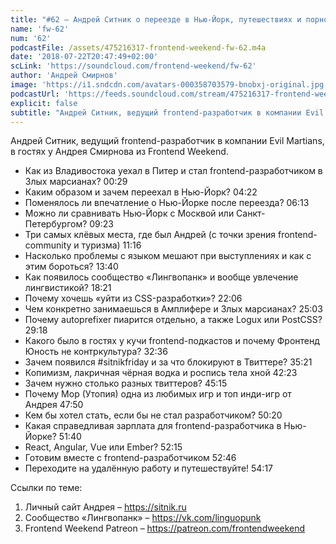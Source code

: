 ```yaml
---
title: "#62 – Андрей Ситник о переезде в Нью-Йорк, путешествиях и порно в Твиттере"
name: 'fw-62'
num: '62'
podcastFile: /assets/475216317-frontend-weekend-fw-62.m4a
date: '2018-07-22T20:47:49+02:00'
scLink: 'https://soundcloud.com/frontend-weekend/fw-62'
author: 'Андрей Смирнов'
image: 'https://i1.sndcdn.com/avatars-000358703579-bnobxj-original.jpg'
podcastUrl: 'https://feeds.soundcloud.com/stream/475216317-frontend-weekend-fw-62.m4a'
explicit: false
subtitle: "Андрей Ситник, ведущий frontend-разработчик в компании Evil Martians, в гостях у Андрея Смирнова из Frontend Weekend. "
---
```

Андрей Ситник, ведущий frontend-разработчик в компании Evil Martians, в гостях у Андрея Смирнова из Frontend Weekend. 

- Как из Владивостока уехал в Питер и стал frontend-разработчиком в Злых марсианах? <timecode>00:29</timecode>
- Каким образом и зачем переехал в Нью-Йорк? <timecode>04:22</timecode>
- Поменялось ли впечатление о Нью-Йорке после переезда? <timecode>06:13</timecode>
- Можно ли сравнивать Нью-Йорк с Москвой или Санкт-Петербургом? <timecode>09:23</timecode>
- Три самых клёвых места, где был Андрей (с точки зрения frontend-community и туризма) <timecode>11:16</timecode>
- Насколько проблемы с языком мешают при выступлениях и как с этим бороться? <timecode>13:40</timecode>
- Как появилось сообщество «Лингвопанк» и вообще увлечение лингвистикой? <timecode>18:21</timecode>
- Почему хочешь «уйти из CSS-разработки»? <timecode>22:06</timecode>
- Чем конкретно занимаешься в Амплифере и Злых марсианах? <timecode>25:03</timecode>
- Почему autoprefixer пиарится отдельно, а также Logux или PostCSS? <timecode>29:18</timecode>
- Какого было в гостях у кучи frontend-подкастов и почему Фронтенд Юность не контркультура? <timecode>32:36</timecode>
- Зачем появился #sitnikfriday и за что блокируют в Твиттере? <timecode>35:21</timecode>
- Копимизм, лакричная чёрная водка и роспись тела хной <timecode>42:23</timecode>
- Зачем нужно столько разных твиттеров? <timecode>45:15</timecode>
- Почему Мор (Утопия) одна из любимых игр и топ инди-игр от Андрея <timecode>47:50</timecode>
- Кем бы хотел стать, если бы не стал разработчиком? <timecode>50:20</timecode>
- Какая справедливая зарплата для frontend-разработчика в Нью-Йорке? <timecode>51:40</timecode>
- React, Angular, Vue или Ember? <timecode>52:15</timecode>
- Готовим вместе с frontend-разработчиком <timecode>52:46</timecode>
- Переходите на удалённую работу и путешествуйте! <timecode>54:17</timecode>

Ссылки по теме:
1) Личный сайт Андрея – https://sitnik.ru
2) Сообщество «Лингвопанк» – https://vk.com/linguopunk
3) Frontend Weekend Patreon – https://patreon.com/frontendweekend